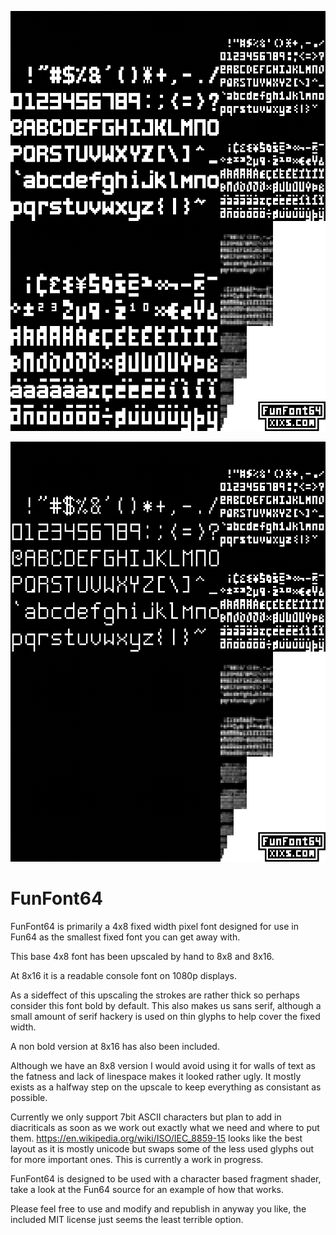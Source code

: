 
![FunFont64](https://github.com/xriss/fun64/blob/master/art/funfont64/funfont64_mips.fat.png "FunFont64")

![FunFont64](https://github.com/xriss/fun64/blob/master/art/funfont64/funfont64r_mips.fat.png "FunFont64")

FunFont64
=========

FunFont64 is primarily a 4x8 fixed width pixel font designed for use in 
Fun64 as the smallest fixed font you can get away with.

This base 4x8 font has been upscaled by hand to 8x8 and 8x16.

At 8x16 it is a readable console font on 1080p displays.

As a sideffect of this upscaling the strokes are rather thick so 
perhaps consider this font bold by default. This also makes us sans 
serif, although a small amount of serif hackery is used on thin glyphs 
to help cover the fixed width.

A non bold version at 8x16 has also been included.

Although we have an 8x8 version I would avoid using it for walls of 
text as the fatness and lack of linespace makes it looked rather ugly. 
It mostly exists as a halfway step on the upscale to keep everything 
as consistant as possible.

Currently we only support 7bit ASCII characters but plan to add in 
diacriticals as soon as we work out exactly what we need and where to 
put them. https://en.wikipedia.org/wiki/ISO/IEC_8859-15 looks like the 
best layout as it is mostly unicode but swaps some of the less used 
glyphs out for more important ones. This is currently a work in 
progress.

FunFont64 is designed to be used with a character based fragment 
shader, take a look at the Fun64 source for an example of how that 
works.

Please feel free to use and modify and republish in anyway you like, the 
included MIT license just seems the least terrible option.

